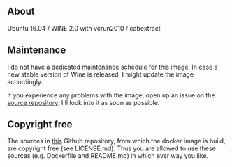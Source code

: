 ## About

Ubuntu 16.04 / WINE 2.0 with vcrun2010 / cabextract

## Maintenance

I do not have a dedicated maintenance schedule for this image. In case a new stable version of Wine is released, I might update the image accordingly.

If you experience any problems with the image, open up an issue on the [source repository](https://github.com/nerdalertdk/wine). I'll look into it as soon as possible.

## Copyright free

The sources in [this](https://github.com/nerdalertdk/wine) Github repository, from which the docker image is build, are copyright free (see LICENSE.md). Thus you are allowed to use these sources (e.g. Dockerfile and README.md) in which ever way you like.
